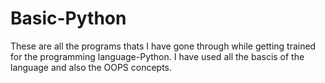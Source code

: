 # Basic-Python

These are all the programs thats I have gone through while getting trained for the programming language-Python. I have used all the bascis of the language and also the OOPS concepts.
